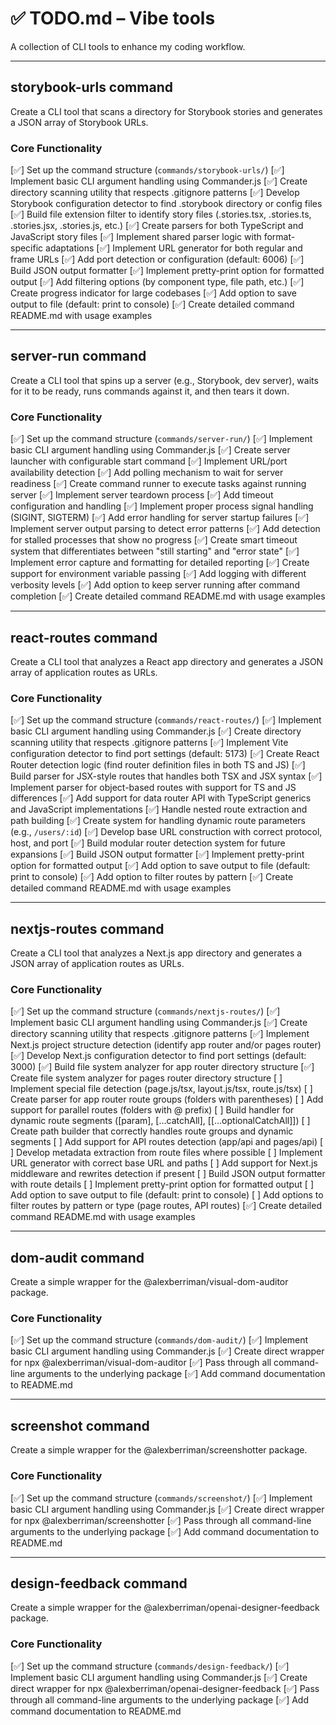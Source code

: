 # ✅ TODO.md – Vibe tools

A collection of CLI tools to enhance my coding workflow.

---

## storybook-urls command

Create a CLI tool that scans a directory for Storybook stories and generates a JSON array of Storybook URLs.

### Core Functionality

[✅] Set up the command structure (`commands/storybook-urls/`)
[✅] Implement basic CLI argument handling using Commander.js
[✅] Create directory scanning utility that respects .gitignore patterns
[✅] Develop Storybook configuration detector to find .storybook directory or config files
[✅] Build file extension filter to identify story files (.stories.tsx, .stories.ts, .stories.jsx, .stories.js, etc.)
[✅] Create parsers for both TypeScript and JavaScript story files
[✅] Implement shared parser logic with format-specific adaptations
[✅] Implement URL generator for both regular and frame URLs
[✅] Add port detection or configuration (default: 6006)
[✅] Build JSON output formatter
[✅] Implement pretty-print option for formatted output
[✅] Add filtering options (by component type, file path, etc.)
[✅] Create progress indicator for large codebases
[✅] Add option to save output to file (default: print to console)
[✅] Create detailed command README.md with usage examples

---

## server-run command

Create a CLI tool that spins up a server (e.g., Storybook, dev server), waits for it to be ready, runs commands against it, and then tears it down.

### Core Functionality

[✅] Set up the command structure (`commands/server-run/`)
[✅] Implement basic CLI argument handling using Commander.js
[✅] Create server launcher with configurable start command
[✅] Implement URL/port availability detection
[✅] Add polling mechanism to wait for server readiness
[✅] Create command runner to execute tasks against running server
[✅] Implement server teardown process
[✅] Add timeout configuration and handling
[✅] Implement proper process signal handling (SIGINT, SIGTERM)
[✅] Add error handling for server startup failures
[✅] Implement server output parsing to detect error patterns
[✅] Add detection for stalled processes that show no progress
[✅] Create smart timeout system that differentiates between "still starting" and "error state"
[✅] Implement error capture and formatting for detailed reporting
[✅] Create support for environment variable passing
[✅] Add logging with different verbosity levels
[✅] Add option to keep server running after command completion
[✅] Create detailed command README.md with usage examples

---

## react-routes command

Create a CLI tool that analyzes a React app directory and generates a JSON array of application routes as URLs.

### Core Functionality

[✅] Set up the command structure (`commands/react-routes/`)
[✅] Implement basic CLI argument handling using Commander.js
[✅] Create directory scanning utility that respects .gitignore patterns
[✅] Implement Vite configuration detector to find port settings (default: 5173)
[✅] Create React Router detection logic (find router definition files in both TS and JS)
[✅] Build parser for JSX-style routes that handles both TSX and JSX syntax
[✅] Implement parser for object-based routes with support for TS and JS differences
[✅] Add support for data router API with TypeScript generics and JavaScript implementations
[✅] Handle nested route extraction and path building
[✅] Create system for handling dynamic route parameters (e.g., `/users/:id`)
[✅] Develop base URL construction with correct protocol, host, and port
[✅] Build modular router detection system for future expansions
[✅] Build JSON output formatter
[✅] Implement pretty-print option for formatted output
[✅] Add option to save output to file (default: print to console)
[✅] Add option to filter routes by pattern
[✅] Create detailed command README.md with usage examples

---

## nextjs-routes command

Create a CLI tool that analyzes a Next.js app directory and generates a JSON array of application routes as URLs.

### Core Functionality

[✅] Set up the command structure (`commands/nextjs-routes/`)
[✅] Implement basic CLI argument handling using Commander.js
[✅] Create directory scanning utility that respects .gitignore patterns
[✅] Implement Next.js project structure detection (identify app router and/or pages router)
[✅] Develop Next.js configuration detector to find port settings (default: 3000)
[✅] Build file system analyzer for app router directory structure
[✅] Create file system analyzer for pages router directory structure
[ ] Implement special file detection (page.js/tsx, layout.js/tsx, route.js/tsx)
[ ] Create parser for app router route groups (folders with parentheses)
[ ] Add support for parallel routes (folders with @ prefix)
[ ] Build handler for dynamic route segments ([param], [...catchAll], [[...optionalCatchAll]])
[ ] Create path builder that correctly handles route groups and dynamic segments
[ ] Add support for API routes detection (app/api and pages/api)
[ ] Develop metadata extraction from route files where possible
[ ] Implement URL generator with correct base URL and paths
[ ] Add support for Next.js middleware and rewrites detection if present
[ ] Build JSON output formatter with route details
[ ] Implement pretty-print option for formatted output
[ ] Add option to save output to file (default: print to console)
[ ] Add options to filter routes by pattern or type (page routes, API routes)
[✅] Create detailed command README.md with usage examples

---

## dom-audit command

Create a simple wrapper for the @alexberriman/visual-dom-auditor package.

### Core Functionality

[✅] Set up the command structure (`commands/dom-audit/`)
[✅] Implement basic CLI argument handling using Commander.js
[✅] Create direct wrapper for npx @alexberriman/visual-dom-auditor
[✅] Pass through all command-line arguments to the underlying package
[✅] Add command documentation to README.md

---

## screenshot command

Create a simple wrapper for the @alexberriman/screenshotter package.

### Core Functionality

[✅] Set up the command structure (`commands/screenshot/`)
[✅] Implement basic CLI argument handling using Commander.js
[✅] Create direct wrapper for npx @alexberriman/screenshotter
[✅] Pass through all command-line arguments to the underlying package
[✅] Add command documentation to README.md

---

## design-feedback command

Create a simple wrapper for the @alexberriman/openai-designer-feedback package.

### Core Functionality

[✅] Set up the command structure (`commands/design-feedback/`)
[✅] Implement basic CLI argument handling using Commander.js
[✅] Create direct wrapper for npx @alexberriman/openai-designer-feedback
[✅] Pass through all command-line arguments to the underlying package
[✅] Add command documentation to README.md